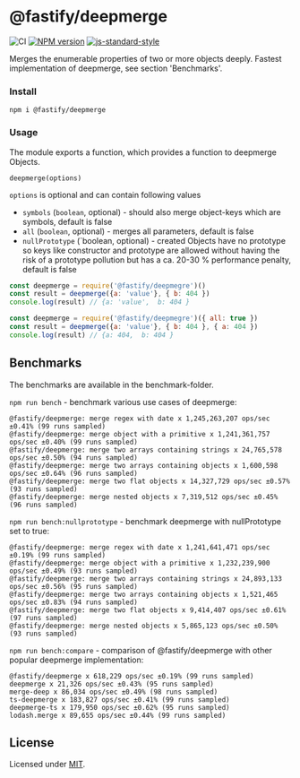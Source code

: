 # @fastify/deepmerge

![CI](https://github.com/fastify/deepmerge/workflows/CI/badge.svg)
[![NPM version](https://img.shields.io/npm/v/@fastify/deepmerge.svg?style=flat)](https://www.npmjs.com/package/@fastify/deepmerge)
[![js-standard-style](https://img.shields.io/badge/code%20style-standard-brightgreen.svg?style=flat)](https://standardjs.com/)

Merges the enumerable properties of two or more objects deeply. Fastest implementation of deepmerge, see section 'Benchmarks'.

### Install
```
npm i @fastify/deepmerge
```

### Usage

The module exports a function, which provides a function to deepmerge Objects. 

```
deepmerge(options)
```

`options` is optional and can contain following values

- `symbols` (`boolean`, optional) - should also merge object-keys which are symbols, default is false
- `all` (`boolean`, optional) - merges all parameters, default is false
- `nullPrototype` (`boolean, optional) - created Objects have no prototype so keys like constructor and prototype are allowed without having the risk of a prototype pollution but has a ca. 20-30 % performance penalty, default is false

```js
const deepmerge = require('@fastify/deepmegre')()
const result = deepmerge({a: 'value'}, { b: 404 })
console.log(result) // {a: 'value',  b: 404 }
```

```js
const deepmerge = require('@fastify/deepmegre')({ all: true })
const result = deepmerge({a: 'value'}, { b: 404 }, { a: 404 })
console.log(result) // {a: 404,  b: 404 }
```

## Benchmarks

The benchmarks are available in the benchmark-folder. 

`npm run bench` - benchmark various use cases of deepmerge:
```
@fastify/deepmerge: merge regex with date x 1,245,263,207 ops/sec ±0.41% (99 runs sampled)
@fastify/deepmerge: merge object with a primitive x 1,241,361,757 ops/sec ±0.40% (99 runs sampled)
@fastify/deepmerge: merge two arrays containing strings x 24,765,578 ops/sec ±0.50% (94 runs sampled)
@fastify/deepmerge: merge two arrays containing objects x 1,600,598 ops/sec ±0.64% (96 runs sampled)
@fastify/deepmerge: merge two flat objects x 14,327,729 ops/sec ±0.57% (93 runs sampled)
@fastify/deepmerge: merge nested objects x 7,319,512 ops/sec ±0.45% (96 runs sampled)
```

`npm run bench:nullprototype` - benchmark deepmerge with nullPrototype set to true:
```
@fastify/deepmerge: merge regex with date x 1,241,641,471 ops/sec ±0.19% (99 runs sampled)
@fastify/deepmerge: merge object with a primitive x 1,232,239,900 ops/sec ±0.49% (93 runs sampled)
@fastify/deepmerge: merge two arrays containing strings x 24,893,133 ops/sec ±0.56% (95 runs sampled)
@fastify/deepmerge: merge two arrays containing objects x 1,521,465 ops/sec ±0.83% (94 runs sampled)
@fastify/deepmerge: merge two flat objects x 9,414,407 ops/sec ±0.61% (97 runs sampled)
@fastify/deepmerge: merge nested objects x 5,865,123 ops/sec ±0.50% (93 runs sampled)
```

`npm run bench:compare` - comparison of @fastify/deepmerge with other popular deepmerge implementation:
```
@fastify/deepmerge x 618,229 ops/sec ±0.19% (99 runs sampled)
deepmerge x 21,326 ops/sec ±0.43% (95 runs sampled)
merge-deep x 86,034 ops/sec ±0.49% (98 runs sampled)
ts-deepmerge x 183,827 ops/sec ±0.41% (99 runs sampled)
deepmerge-ts x 179,950 ops/sec ±0.62% (95 runs sampled)
lodash.merge x 89,655 ops/sec ±0.44% (99 runs sampled)
```

## License

Licensed under [MIT](./LICENSE).